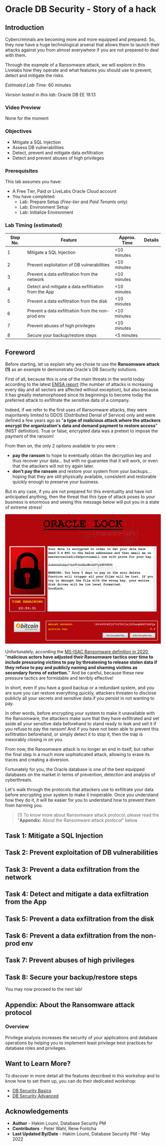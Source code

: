 # Oracle DB Security - Story of a hack

## Introduction
Cybercriminals are becoming more and more equipped and prepared. So, they now have a huge technological arsenal that allows them to launch their attacks against you from almost everywhere if you are not prepared to deal with them.

Through the example of a Ransomware attack, we will explore in this Livelabs how they operate and what features you should use to prevent, detect and mitigate the risks.

*Estimated Lab Time:* 60 minutes

*Version tested in this lab:* Oracle DB EE 19.13

### Video Preview
None for the moment

### Objectives
- Mitigate a SQL Injection
- Assess DB vulnerabilities
- Detect, prevent and mitigate data exfiltration
- Detect and prevent abuses of high privileges

### Prerequisites
This lab assumes you have:
- A Free Tier, Paid or LiveLabs Oracle Cloud account
- You have completed:
    - Lab: Prepare Setup (*Free-tier* and *Paid Tenants* only)
    - Lab: Environment Setup
    - Lab: Initialize Environment

### Lab Timing (estimated)

| Step No. | Feature | Approx. Time | Details |
|--|------------------------------------------------------------|-------------|--------------------|
| 1| Mitigate a SQL Injection | <10 minutes||
| 2| Prevent exploitation of DB vulnerabilities | <10 minutes||
| 3| Prevent a data exfiltration from the network | <10 minutes||
| 4| Detect and mitigate a data exfiltration from the App | <10 minutes||
| 5| Prevent a data exfiltration from the disk | <10 minutes||
| 6| Prevent a data exfiltration from the non-prod env | <10 minutes||
| 7| Prevent abuses of high privileges | <10 minutes||
| 8| Secure your backup/restore steps | <5 minutes||

## Foreword
Before starting, let us explain why we chose to use the **Ransomware attack (1)** as an example to demonstrate Oracle's DB Security solutions.

First of all, because this is one of the main threats in the world today according to the latest [ENISA report](https://www.enisa.europa.eu/publications/enisa-threat-landscape-2021) (the number of attacks is increasing every day and all sectors are affected without exception), but also because it has greatly metamorphosed since its beginnings to become today the preferred attack to exfiltrate the sensitive data of a company.

Indeed, if we refer to the first uses of Ransomware attacks, they were majoritarely limited to DDOS (Distributed Denial of Service) only and were defined a few years ago as "**a type of malicious attack where the attackers encrypt the organization's data and demand payment to restore access**" (NIST definition). True or false, encrypted data was a pretext to impose the payment of the ransom!

From then on, the only 2 options available to you were :
- **pay the ransom** to hope to eventually obtain the decryption key and thus recover your data... but with no guarantee that it will work, or even that the attackers will not try again later.
- **don't pay the ransom** and restore your system from your backups... hoping that they are still physically available, consistent and restorable quickly enough to preserve your business.

But in any case, if you are not prepared for this eventuality and have not anticipated anything, then the threat that this type of attack poses to your business is enormous and seeing this message below will put you in a state of extreme stress!

![](./images/hack-001.png "Concept")

Unfortunately, according the [MS-ISAC Ransomware definition in 2020](https://www.google.com/url?sa=t&rct=j&q=&esrc=s&source=web&cd=&ved=2ahUKEwjAo9Wi_fX3AhUG_IUKHVTIDcUQFnoECBUQAQ&url=https%3A%2F%2Fwww.cisa.gov%2Fsites%2Fdefault%2Ffiles%2Fpublications%2FCISA_MS-ISAC_Ransomware%2520Guide_S508C.pdf&usg=AOvVaw1T7xwLzdEx9zlCoNSNytU0), "**malicious actors have adjusted their Ransomware tactics over time to include pressuring victims to pay by threatening to release stolen data if they refuse to pay and publicly naming and shaming victims as secondary forms of extortion.**"
And be careful, because these new pressure tactics are formidable and terribly effective!

In short, even if you have a good backup or a redundant system, and you are sure you can restore everything quickly, attackers threaten to disclose publicly all your secrets and sensitive data if you persist in not wanting to pay.

In other words, before encrypting your system to make it unavailable with the Ransomware, the attackers make sure that they have exfiltrated and set aside all your sensitive data beforehand to stand ready to leak and sell it if you refuse to pay the ransom!
And if you have not been able to prevent this exfiltration beforehand, or simply detect it to stop it, then the trap is inexorably closing in on you.

From now, the Ransomware attack is no longer an end in itself, but rather the final step in a much more sophisticated attack, allowing to erase its traces and creating a diversion.

Fortunately for you, the Oracle database is one of the best equipped databases on the market in terms of prevention, detection and analysis of cyberthreats.

Let's walk through the protocols that attackers use to exfiltrate your data before encrypting your system to make it inoperable.
Once you understand how they do it, it will be easier for you to understand how to prevent them from harming you.

>(1) To know more about Ransomware attack protocol, please read the "**Appendix:** About the Ransomware attack protocol" below

## Task 1: Mitigate a SQL Injection

## Task 2: Prevent exploitation of DB vulnerabilities

## Task 3: Prevent a data exfiltration from the network

## Task 4: Detect and mitigate a data exfiltration from the App

## Task 5: Prevent a data exfiltration from the disk

## Task 6: Prevent a data exfiltration from the non-prod env

## Task 7: Prevent abuses of high privileges

## Task 8: Secure your backup/restore steps


You may now proceed to the next lab!

## **Appendix**: About the Ransomware attack protocol
### **Overview**
Privilege analysis increases the security of your applications and database operations by helping you to implement least privilege best practices for database roles and privileges.

## Want to Learn More?
To discover in more detail all the features described in this workshop and to know how to set them up, you can do their dedicated workshop:
- [DB Security Basics](https://apexapps.oracle.com/pls/apex/dbpm/r/livelabs/view-workshop?wid=698)
- [DB Security Advanced](https://apexapps.oracle.com/pls/apex/dbpm/r/livelabs/view-workshop?wid=726)

## Acknowledgements
- **Author** - Hakim Loumi, Database Security PM
- **Contributors** - Peter Wahl, Rene Fontcha
- **Last Updated By/Date** - Hakim Loumi, Database Security PM - May 2022
